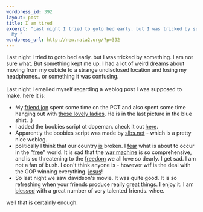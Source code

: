 ```yaml
--- 
wordpress_id: 392
layout: post
title: I am tired
excerpt: "Last night I tried to goto bed early. but I was tricked by something. I am not sure what. But something kept me up. I had a lot of weird dreams about moving from my cubicle to a strange undisclosed location and losing my headphones.. or something it was confusing. Last night I emailed myself regarding a weblog post I was supposed to make. here it is:\r\n\
  My "
wordpress_url: http://new.nata2.org/?p=392
---
```

Last night I tried to goto bed early. but I was tricked by something. I am not sure what. But something kept me up. I had a lot of weird dreams about moving from my cubicle to a strange undisclosed location and losing my headphones.. or something it was confusing. <br/><br/>Last night I emailed myself regarding a weblog post I was supposed to make. here it is:<ul>
<li>My <a href="http://www.in5anity.org">friend jon</a> spent some time on the PCT and also spent some time hanging out with <a href="http://www.sf.indymedia.org/news/2002/10/1534270.php">these lovely ladies</a>. He is in the last picture in the blue shirt. ;)
<li>I added the boobies script ot dopeman. check it out <a href="http://www.dopeman.org/boobies/?text=nata2.org">here</a>.</li>
<li>Apparently the boobies script was made by <a href="http://www.slbs.net">slbs.net</a> - which is a pretty nice weblog.</li>
<li>politically I think that our country <a href="http://www.salon.com/politics/feature/2002/11/07/minnesota/index_np.html">is</a> broken. I <a href="http://www.pbs.org/now/commentary/moyers15.html">fear</a> what is about to occur in the "<a href="http://www.suntimes.com/output/news/cst-nws-prof09.html">free</a>" world. It is sad that the <a href="http://www.washingtonpost.com/wp-dyn/articles/A38472-2002Nov11.html">war machine</a> is so comprehensive, and is so threatening to the <a href="http://googlism.com/index.htm?ism=freedom&type=1">freedom</a> we all love so dearly. I get sad. I am not a fan of bush. I don't think anyone is - however wtf is the deal with the GOP winning everything. <a href="http://www.bitchmech.com">jesus</a>!</li>
<li>So last night we saw davidson's movie. It was quite good. It is so refreshing when your friends produce really great things. I enjoy it. I am <a href="http://www.dopeman.org">blessed</a> with a great number of very talented friends. whee.</li>
</ul>
well that is certainly enough. 
